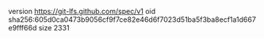 version https://git-lfs.github.com/spec/v1
oid sha256:605d0ca0473b9056cf9f7ce82e46d6f7023d51ba5f3ba8ecf1a1d667e9fff66d
size 2331
